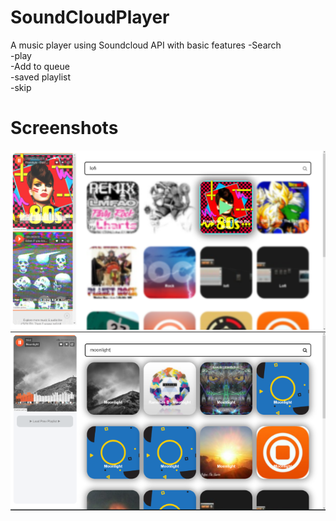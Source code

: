 # SoundCloudPlayer
A music player using Soundcloud API with basic features
-Search  
-play  
-Add to queue  
-saved playlist  
-skip
# Screenshots  
![](Snaps/2s.png)
![](Snaps/1s.PNG)
